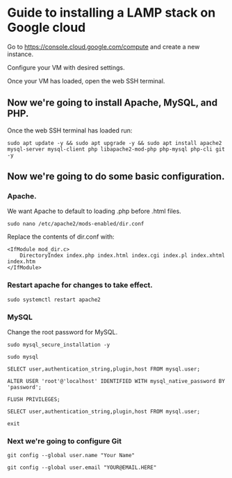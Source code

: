 # Guide to installing a LAMP stack on Google cloud

Go to https://console.cloud.google.com/compute and create a new instance.

Configure your VM with desired settings.

Once your VM has loaded, open the web SSH terminal.

## Now we're going to install Apache, MySQL, and PHP.

Once the web SSH terminal has loaded run:

    sudo apt update -y && sudo apt upgrade -y && sudo apt install apache2 mysql-server mysql-client php libapache2-mod-php php-mysql php-cli git -y

## Now we're going to do some basic configuration.

### Apache.

We want Apache to default to loading .php before .html files.

    sudo nano /etc/apache2/mods-enabled/dir.conf

Replace the contents of dir.conf with:

    <IfModule mod_dir.c>
        DirectoryIndex index.php index.html index.cgi index.pl index.xhtml index.htm
    </IfModule>


### Restart apache for changes to take effect. 

    sudo systemctl restart apache2
    

### MySQL

Change the root password for MySQL.

    sudo mysql_secure_installation -y

    sudo mysql

    SELECT user,authentication_string,plugin,host FROM mysql.user;

    ALTER USER 'root'@'localhost' IDENTIFIED WITH mysql_native_password BY 'password';

    FLUSH PRIVILEGES;

    SELECT user,authentication_string,plugin,host FROM mysql.user;

    exit

### Next we're going to configure Git

    git config --global user.name "Your Name"

    git config --global user.email "YOUR@EMAIL.HERE"

